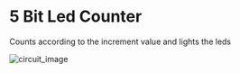 # 5 Bit Led Counter

Counts according to the increment value and lights the leds

![circuit_image](https://github.com/berkayguzel06/Arduino_Projects/assets/98205992/b2065c24-69e3-4347-92b6-955a374f9eac)
